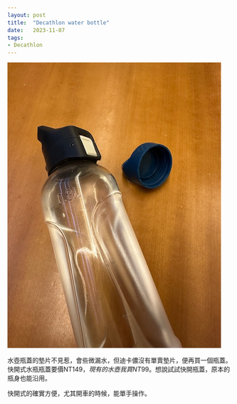 ```yaml
---
layout: post
title:  "Decathlon water bottle"
date:   2023-11-07
tags:
- Decathlon
---
```

![Decathlon water bottle](/media/2023-11-07-Decathlon-water-bottle.jpeg)

水壺瓶蓋的墊片不見惹，會些微漏水，但迪卡儂沒有單賣墊片，便再買一個瓶蓋。快開式水瓶瓶蓋要價NT$149，現有的水壺我買NT$99。想說試試快開瓶蓋，原本的瓶身也能沿用。

快開式的確實方便，尤其開車的時候，能單手操作。